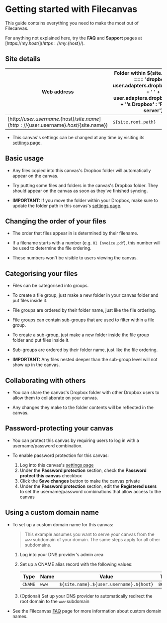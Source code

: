 # Getting started with Filecanvas

This guide contains everything you need to make the most out of Filecanvas.

For anything not explained here, try the **FAQ** and **Support** pages at [https://my.${host}/](https://my.${host}/).

## Site details

| Web address | Folder within ${site.root.adapter === 'dropbox' ? user.adapters.dropbox.firstName + ' ' + user.adapters.dropbox.lastName + '’s Dropbox' : 'Filecanvas server'} |
| ----------- | ------------------------------------------------ |
| [http://${user.username}.${host}/${site.name}](http://${user.username}.${host}/${site.name}) | `${site.root.path}` |


- This canvas's settings can be changed at any time by visiting its [settings page](https://my.${host}/canvases/${site.name}/settings).


## Basic usage

- Any files copied into this canvas's Dropbox folder will automatically appear on the canvas.

- Try putting some files and folders in the canvas's Dropbox folder. They should appear on the canvas as soon as they've finished syncing.

- **IMPORTANT:** If you move the folder within your Dropbox, make sure to update the folder path in this canvas's [settings page](https://my.${host}/canvases/${site.name}/settings).


## Changing the order of your files

- The order that files appear in is determined by their filename.

- If a filename starts with a number (e.g. `01 Invoice.pdf`), this number will be used to determine the file ordering.

- These numbers won't be visible to users viewing the canvas.


## Categorising your files

- Files can be categorised into groups.

- To create a file group, just make a new folder in your canvas folder and put files inside it.

- File groups are ordered by their folder name, just like the file ordering.

- File groups can contain sub-groups that are used to filter within a file group.

- To create a sub-group, just make a new folder inside the file group folder and put files inside it.

- Sub-groups are ordered by their folder name, just like the file ordering.

- **IMPORTANT:** Any files nested deeper than the sub-group level will not show up in the canvas.


## Collaborating with others

- You can share the canvas's Dropbox folder with other Dropbox users to allow them to collaborate on your canvas.

- Any changes they make to the folder contents will be reflected in the canvas.


## Password-protecting your canvas

- You can protect this canvas by requiring users to log in with a username/password combination.

- To enable password protection for this canvas:
	1. Log into this canvas's [settings page](https://my.${host}/canvases/${site.name})
	2. Under the **Password protection** section, check the **Password protect this canvas** checkbox
	3. Click the **Save changes** button to make the canvas private
	4. Under the **Password protection** section, edit the **Registered users** to set the username/password combinations that allow access to the canvas


## Using a custom domain name

- To set up a custom domain name for this canvas:

	> This example assumes you want to serve your canvas from the `www` subdomain of your domain. The same steps apply for all other subdomains.

	1. Log into your DNS provider's admin area
	2. Set up a CNAME alias record with the following values:

		| Type | Name | Value | TTL |
		| ---- | ---- | ----- | --- |
		| `CNAME` | `www` | `${site.name}.${user.username}.${host}` | `86400` |

	3. (Optional) Set up your DNS provider to automatically redirect the root domain to the `www` subdomain

- See the Filecanvas [FAQ](https://my.${host}/faq) page for more information about custom domain names.
